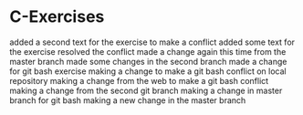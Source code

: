 # C-Exercises
added a second text for the exercise to make a conflict
added some text for the exercise
resolved the conflict
made a change again this time from the master branch
made some changes in the second branch
made a change for git bash exercise
making a change to make a git bash conflict on local repository
making a change from the web to make a git bash conflict
making a change from the second git branch
making a change in master branch for git bash
making a new change in the master branch
